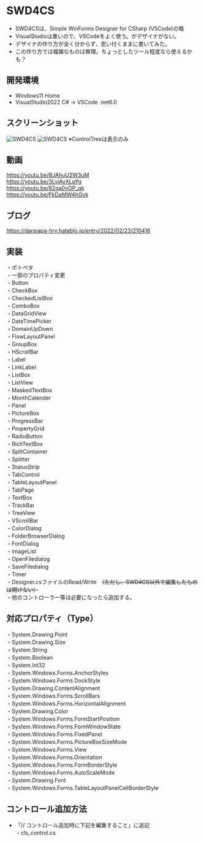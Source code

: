 # SWD4CS
 * SWD4CSは、Simple WinForms Designer for CSharp (VSCode)の略  
 * VisualStudioは重いので、VSCodeをよく使う。がデザイナがない。  
 * デザイナの作り方が全く分からず、思い付くままに書いてみた。  
 * この作り方では複雑なものは無理。ちょっとしたツール程度なら使えるかも？
  
## 開発環境
 * Windows11 Home  
 * VisualStudio2022 C# → VSCode .net6.0
 
## スクリーンショット  
![SWD4CS](https://user-images.githubusercontent.com/86605611/152679486-e8f7bbed-69b4-4186-b402-35d7bd2fec8f.png)
![SWD4CS](https://user-images.githubusercontent.com/86605611/152784518-c135ec3a-e156-4163-8f8d-90cc023d8448.png)
※ControlTreeは表示のみ  


## 動画
 https://youtu.be/BJAhuU2W3uM  
 https://youtu.be/3LyjAvXLpYg  
 https://youtu.be/82qa0vOP_qk  
 https://youtu.be/FkDaMW4hGyk
 
## ブログ
 https://danpapa-hry.hateblo.jp/entry/2022/02/23/210416
 
## 実装
 ・ポトペタ  
 ・一部のプロパティ変更  
 ・Button  
 ・CheckBox  
 ・CheckedListBox  
 ・ComboBox  
 ・DataGridView  
 ・DateTimePicker  
 ・DomainUpDown  
 ・FlowLayoutPanel  
 ・GroupBox  
 ・HScrollBar  
 ・Label  
 ・LinkLabel  
 ・ListBox  
 ・ListView  
 ・MaskedTextBox  
 ・MonthCalender  
 ・Panel  
 ・PictureBox  
 ・ProgressBar  
 ・PropertyGrid  
 ・RadioButton  
 ・RichTextBox  
 ・SplitContainer  
 ・Splitter  
 ・StatusStrip  
 ・TabControl  
 ・TableLayoutPanel  
 ・TabPage  
 ・TextBox  
 ・TrackBar  
 ・TreeView  
 ・VScrollBar  
 ・ColorDialog  
 ・FolderBrowserDialog  
 ・FontDialog  
 ・imageList  
 ・OpenFiledialog  
 ・SaveFiledialog  
 ・Timer  
 ・Designer.csファイルのRead/Write　~~（ただし、SWD4CS以外で編集したものは開けない）~~  
 ・他のコントローラー等は必要になったら追加する。

## 対応プロパティ（Type）
 ・System.Drawing.Point  
 ・System.Drawing.Size  
 ・System.String  
 ・System.Boolean  
 ・System.Int32  
 ・System.Windows.Forms.AnchorStyles  
 ・System.Windows.Forms.DockStyle  
 ・System.Drawing.ContentAlignment  
 ・System.Windows.Forms.ScrollBars  
 ・System.Windows.Forms.HorizontalAlignment  
 ・System.Drawing.Color  
 ・System.Windows.Forms.FormStartPosition  
 ・System.Windows.Forms.FormWindowState  
 ・System.Windows.Forms.FixedPanel  
 ・System.Windows.Forms.PictureBoxSizeMode  
 ・System.Windows.Forms.View  
 ・System.Windows.Forms.Orientation  
 ・System.Windows.Forms.FormBorderStyle  
 ・System.Windows.Forms.AutoScaleMode  
 ・System.Drawing.Font  
 ・System.Windows.Forms.TableLayoutPanelCellBorderStyle  

## コントロール追加方法  
 * 「// コントロール追加時に下記を編集すること」に追記  
・cls_control.cs  
